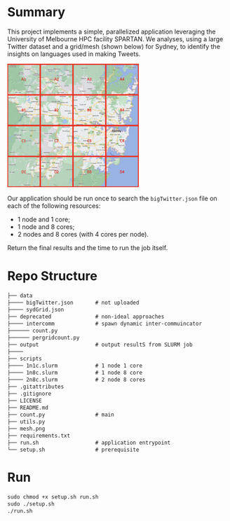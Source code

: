 # Summary

This project implements a simple, parallelized application leveraging the University of Melbourne HPC facility SPARTAN. We analyses, using a large Twitter dataset and a grid/mesh (shown below) for Sydney, to identify the insights on languages used in making Tweets.

<img src="mesh.png" width="300">

Our application should be run once to search the `bigTwitter.json` file on each of the following resources:

- 1 node and 1 core;
- 1 node and 8 cores;
- 2 nodes and 8 cores (with 4 cores per node).

Return the final results and the time to run the job itself.

# Repo Structure

```
├── data
├──── bigTwitter.json       # not uploaded
├──── sydGrid.json
├── deprecated              # non-ideal approaches
├──── intercomm             # spawn dynamic inter-commuincator
├────── count.py
├────── pergridcount.py
├── output                  # output resultS from SLURM job
├────
├── scripts
├──── 1n1c.slurm            # 1 node 1 core
├──── 1n8c.slurm            # 1 node 8 core
├──── 2n8c.slurm            # 2 node 8 cores
├── .gitattributes
├── .gitignore
├── LICENSE
├── README.md
├── count.py                # main
├── utils.py
├── mesh.png
├── requirements.txt
├── run.sh                  # application entrypoint
└── setup.sh                # prerequisite
```

# Run

```
sudo chmod +x setup.sh run.sh
sudo ./setup.sh
./run.sh
```
